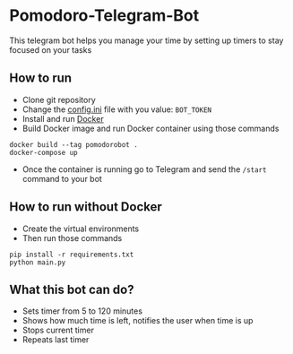 # Pomodoro-Telegram-Bot
This telegram bot helps you manage your time by setting up timers to stay focused on your tasks

## How to run
* Clone git repository
* Change the [config.ini](config.ini) file with you value: `BOT_TOKEN`
* Install and run [Docker](https://www.docker.com/)
* Build Docker image and run Docker container using those commands
```
docker build --tag pomodorobot .
docker-compose up
```
* Once the container is running go to Telegram and send the `/start` command to your bot

## How to run without Docker
* Create the virtual environments
* Then run those commands
```
pip install -r requirements.txt
python main.py
```

## What this bot can do?
* Sets timer from 5 to 120 minutes
* Shows how much time is left, notifies the user when time is up
* Stops current timer
* Repeats last timer
